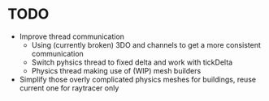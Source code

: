 # TODO

* Improve thread communication
    * Using (currently broken) 3DO and channels to get a more consistent communication
    * Switch pyhsics thread to fixed delta and work with tickDelta
    * Physics thread making use of (WIP) mesh builders
* Simplify those overly complicated physics meshes for buildings, reuse current one for raytracer only